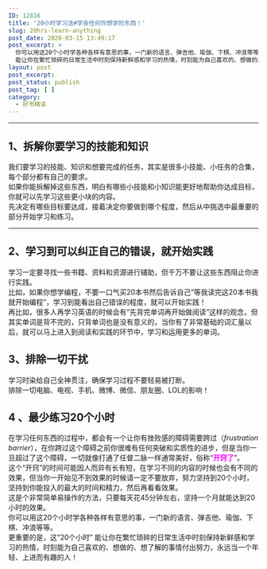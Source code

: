 ```yaml
---
ID: 12816
title: '20小时学习法#学会任何你想学的东西！'
slug: 20hrs-learn-anything
post_date: 2020-03-15 13:49:17
post_excerpt: >
  你可以用这20个小时学各种各样有意思的事，一门新的语言、弹吉他、瑜伽、下棋、冲浪等等。更重要的是，这“20个小时”
  能让你在繁忙琐碎的日常生活中时刻保持新鲜感和学习的热情，时刻能为自己喜欢的、想做的、想了解的事情付出努力，永远当一个年轻、上进而有趣的人！
layout: post
post_excerpt:
post_status: publish
post_tag: [ ]
category:
  - 好书精读
---
```

<div style="text-align: left;">
  <hr />
  
  <h2>
    1、拆解你要学习的技能和知识
  </h2>
  
  <div>
    我们要学习的技能、知识和想要完成的任务，其实是很多小技能、小任务的合集，每个部分都有自己的要求。
  </div>
  
  <div>
    如果你能拆解掉这些东西，明白有哪些小技能和小知识能更好地帮助你达成目标，你就可以先学习这些更小块的内容。
  </div>
  
  <div>
    先决定有哪些目标要达成，接着决定你要做到哪个程度，然后从中挑选中最重要的部分开始学习和练习。
  </div>
  
  <hr />
  
  <h2>
    2、学习到可以纠正自己的错误，就开始实践
  </h2>
</div>

<div style="text-align: left;">
  <div>
    学习一定要寻找一些书籍、资料和资源进行辅助，但千万不要让这些东西阻止你进行实践。
  </div>
  
  <div>
    比如，如果你想学编程，不要一口气买20本书然后告诉自己“等我读完这20本书我就开始编程”，学习到能看出自己错误的程度，就可以开始实践！
  </div>
  
  <div>
  </div>
  
  <div>
    再比如，很多人再学习英语的时候会有“先背完单词再开始做阅读”这样的观念，但其实单词是背不完的，只背单词也是没有意义的，当你有了非常基础的词汇量以后，就可以马上进入到阅读和实践的环节中，学习和运用更多的单词。
  </div>
  
  <h2>
    3、排除一切干扰
  </h2>
  
  <div>
  </div>
  
  <div>
    学习时染给自己全神贯注，确保学习过程不要轻易被打断。
  </div>
  
  <div>
    排除一切电脑、电视、手机、微博、微信、朋友圈、LOL的影响！
  </div>
  
  <div>
  </div>
  
  <h2>
    4 、最少练习20个小时
  </h2>
  
  <div>
    在学习任何东西的过程中，都会有一个让你有挫败感的障碍需要跨过（<em>frustration barrier</em>），在你跨过这个障碍之前你很难有任何突破和实质性的进步，但是当你一旦超过了这个障碍，一切就像打通了任督二脉一样通常美好，俗称“<span style="color: #ff00ff;"><strong>开窍了</strong></span>”。
  </div>
  
  <div>
  </div>
  
  <div>
    这个“开窍”的时间可能因人而异有长有短，在学习不同的内容的时候也会有不同的效果，但当你一开始见不到效果的时候请一定不要放弃，努力坚持到20个小时，坚持到你能投入的最大的时间和精力，然后再看看效果。
  </div>
  
  <div>
  </div>
  
  <div>
    这是个非常简单易操作的方法，只要每天花45分钟左右，坚持一个月就能达到20小时的效果。
  </div>
  
  <div>
    你可以用这20个小时学各种各样有意思的事，一门新的语言、弹吉他、瑜伽、下棋、冲浪等等。
  </div>
  
  <div>
    更重要的是，这“20个小时” 能让你在繁忙琐碎的日常生活中时刻保持新鲜感和学习的热情，时刻能为自己喜欢的、想做的、想了解的事情付出努力，永远当一个年轻、上进而有趣的人！
  </div>
</div>